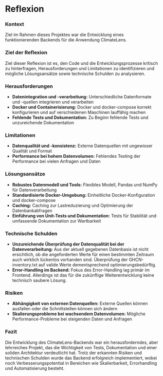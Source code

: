 # Reflexion
### Kontext
Ziel im Rahmen dieses Projektes war die Entwicklung eines funktionierenden Backends für die Anwendung ClimateLens.

### Ziel der Reflexion
Ziel dieser Reflexion ist es, den Code und die Entwicklungsprozesse kritisch zu hinterfragen, Herausforderungen und Limitationen zu identifizieren und mögliche Lösungsansätze sowie technische Schulden zu analysieren.

### Herausforderungen
- **Datenintegration und -verarbeitung:** Unterschiedliche Datenformate und -quellen integrieren und verarbeiten 
- **Docker und Containerisierung:** Docker und docker-compose korrekt konfigurieren und auf verschiedenen Maschinen lauffähig machen
- **Fehlende Tests und Dokumentation:** Zu Beginn fehlende Tests und unzureichende Dokumentation

### Limitationen
- **Datenqualität und -konsistenz:** Externe Datenquellen mit ungewisser Qualität und Format
- **Performance bei hohem Datenvolumen:** Fehlendes Testing der Performance bei vielen Anfragen und Daten

### Lösungsansätze
- **Robustes Datenmodell und Tools:** Flexibles Modell, Pandas und NumPy für Datenverarbeitung
- **Standardisierte Docker-Umgebung:** Einheitliche Docker-Konfiguration und docker-compose
- **Caching:** Caching zur Lastreduzierung und Optimierung der Datenbankabfragen
- **Einführung von Unit-Tests und Dokumentation:** Tests für Stabilität und umfassende Dokumentation zur Wartbarkeit 

### Technische Schulden
- **Unzureichende Überprüfung der Datenqualität bei der Datenverarbeitung:** Aus der aktuell gegebenen Datenbasis ist nicht ersichtlich, ob die angeforderten Werte für einen bestimmten Zeitraum auch wirklich lückenlos vorhanden sind. Überprüfung der GHCN-inventory.txt auf valide Werte dementsprechend optimierungsbedürftig.
- **Error-Handling im Backend:** Fokus des Error-Handling lag primär im Frontend. Allerdings ist das für die zukünftige Weiterentwicklung keine technisch saubere Lösung.   

### Risiken
- **Abhängigkeit von externen Datenquellen:** Externe Quellen können ausfallen oder die Schnittstellen können sich ändern
- **Skalierungsprobleme bei wachsendem Datenvolumen:** Mögliche Performance-Probleme bei steigenden Daten und Anfragen

### Fazit
Die Entwicklung des ClimateLens-Backends war ein herausforderndes, aber lehrreiches Projekt, das die Wichtigkeit von Tests, Dokumentation und einer soliden Architektur verdeutlicht hat. Trotz der erkannten Risiken und technischen Schulden wurde das Backend erfolgreich implementiert, wobei noch Verbesserungspotential in Bereichen wie Skalierbarkeit, Errorhandling und Automatisierung besteht.
